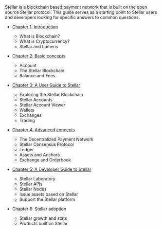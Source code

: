Stellar is a blockchain based payment network that is built on the open source Stellar protocol. This guide serves as a starting point to Stellar users and developers looking for specific answers to common questions.



- [Chapter 1: Introduction](Introduction.md)
  - What is Blockchain?
  - What is Cryptocurrency?
  - Stellar and Lumens


- [Chapter 2: Basic concepts](basic-concepts.md)
  - Account
  - The Stellar Blockchain
  - Balance and Fees

- [Chapter 3: A User Guide to Stellar](user-guide.md)
  - Exploring the Stellar Blockchain
  - Stellar Accounts
  - Stellar Account Viewer
  - Wallets
  - Exchanges
  - Trading

- [Chapter 4: Advanced concepts](advanced-concepts.md)
  - The Decentralized Payment Network
  - Stellar Consensus Protocol
  - Ledger
  - Assets and Anchors  
  - Exchange and Orderbook

- [Chapter 5: A Developer Guide to Stellar](dev-guide.md)
  - Stellar Laboratory
  - Stellar APIs
  - Stellar Nodes
  - Issue assets based on Stellar
  - Support the Stellar platform


- Chapter 6: Stellar adoption
  - Stellar growth and stats
  - Products built on Stellar

